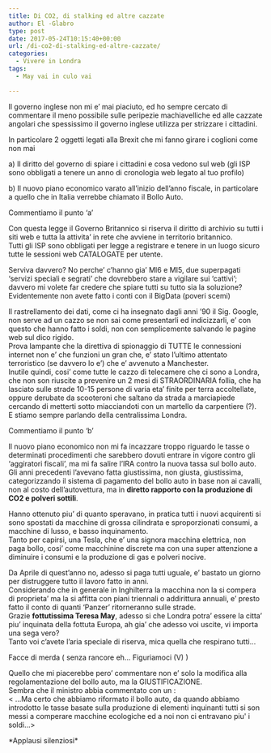 ```yaml
---
title: Di CO2, di stalking ed altre cazzate
author: El -Glabro
type: post
date: 2017-05-24T10:15:40+00:00
url: /di-co2-di-stalking-ed-altre-cazzate/
categories:
  - Vivere in Londra
tags:
  - May vai in culo vai

---
```

Il governo inglese non mi e&#8217; mai piaciuto, ed ho sempre cercato di commentare il meno possibile sulle peripezie machiavelliche ed alle cazzate angolari che spessissimo il governo inglese utilizza per strizzare i cittadini.

In particolare 2 oggetti legati alla Brexit che mi fanno girare i coglioni come non mai

a) Il diritto del governo di spiare i cittadini e cosa vedono sul web (gli ISP sono obbligati a tenere un anno di cronologia web legato al tuo profilo)

b) Il nuovo piano economico varato all&#8217;inizio dell&#8217;anno fiscale, in particolare a quello che in Italia verrebbe chiamato il Bollo Auto.

Commentiamo il punto &#8216;a&#8217;

Con questa legge il Governo Britannico si riserva il diritto di archivio su tutti i siti web e tutta la attivita&#8217; in rete che avviene in territorio britannico.  
Tutti gli ISP sono obbligati per legge a registrare e tenere in un luogo sicuro tutte le sessioni web CATALOGATE per utente.

Serviva davvero? No perche&#8217; c&#8217;hanno gia&#8217; MI6 e MI5, due superpagati &#8216;servizi speciali e segrati&#8217; che dovrebbero stare a vigilare sui &#8216;cattivi&#8217;; davvero mi volete far credere che spiare tutti su tutto sia la soluzione?  
Evidentemente non avete fatto i conti con il BigData (poveri scemi)

Il rastrellamento dei dati, come ci ha insegnato dagli anni &#8217;90 il Sig. Google, non serve ad un cazzo se non sai come presentarli ed indicizzarli, e&#8217; con questo che hanno fatto i soldi, non con semplicemente salvando le pagine web sul dico rigido.  
Prova lampante che la direttiva di spionaggio di TUTTE le connessioni internet non e&#8217; che funzioni un gran che, e&#8217; stato l&#8217;ultimo attentato terroristico (se davvero lo e&#8217;) che e&#8217; avvenuto a Manchester.  
Inutile quindi, cosi&#8217; come tutte le cazzo di telecamere che ci sono a Londra, che non son riuscite a prevenire un 2 mesi di STRAORDINARIA follia, che ha lasciato sulle strade 10-15 persone di varia eta&#8217; finite per terra accoltellate, oppure derubate da scooteroni che saltano da strada a marciapiede cercando di metterti sotto miacciandoti con un martello da carpentiere (?).  
E stiamo sempre parlando della centralissima Londra.

Commentiamo il punto &#8216;b&#8217;

Il nuovo piano economico non mi fa incazzare troppo riguardo le tasse o determinati procedimenti che sarebbero dovuti entrare in vigore contro gli &#8216;aggiratori fiscali&#8217;, ma mi fa salire l&#8217;IRA contro la nuova tassa sul bollo auto.  
Gli anni precedenti l&#8217;avevano fatta giustissima, non giusta, giustissima, categorizzando il sistema di pagamento del bollo auto in base non ai cavalli, non al costo dell&#8217;autovettura, ma in **diretto rapporto con la produzione di CO2 e polveri sottili**.

Hanno ottenuto piu&#8217; di quanto speravano, in pratica tutti i nuovi acquirenti si sono spostati da macchine di grossa cilindrata e sproporzionati consumi, a macchine di lusso, e basso inquinamento.  
Tanto per capirsi, una Tesla, che e&#8217; una signora macchina elettrica, non paga bollo, cosi&#8217; come macchinine discrete ma con una super attenzione a diminuire i consumi e la produzione di gas e polveri nocive.

Da Aprile di quest&#8217;anno no, adesso si paga tutti uguale, e&#8217; bastato un giorno per distruggere tutto il lavoro fatto in anni.  
Considerando che in generale in Inghilterra la macchina non la si compera di proprieta&#8217; ma la si affitta con piani triennali o addirittura annuali, e&#8217; presto fatto il conto di quanti &#8216;Panzer&#8217; ritorneranno sulle strade.  
Grazie **fottutissima Teresa May**, adesso si che Londra potra&#8217; essere la citta&#8217; piu&#8217; inquinata della fottuta Europa, ah gia&#8217; che adesso voi uscite, vi importa una sega vero?  
Tanto voi c&#8217;avete l&#8217;aria speciale di riserva, mica quella che respirano tutti&#8230;

Facce di merda ( senza rancore eh&#8230; Figuriamoci (V) )

Quello che mi piacerebbe pero&#8217; commentare non e&#8217; solo la modifica alla regolamentazione del bollo auto, ma la GIUSTIFICAZIONE.  
Sembra che il ministro abbia commentato con un :  
< ...Ma certo che abbiamo riformato il bollo auto, da quando abbiamo introdotto le tasse basate sulla produzione di elementi inquinanti tutti si son messi a comperare macchine ecologiche ed a noi non ci entravano piu' i soldi...>

\*Applausi silenziosi\*